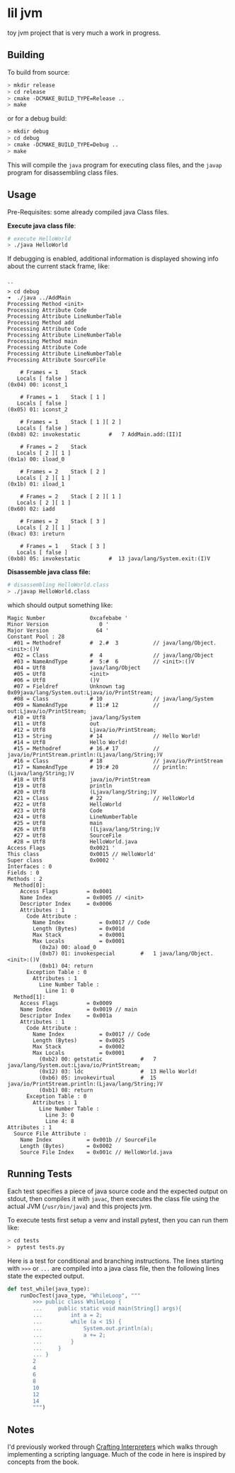 # lil jvm

toy jvm project that is very much a work in progress.

## Building

To build from source:

```sh
> mkdir release
> cd release
> cmake -DCMAKE_BUILD_TYPE=Release ..
> make
```

or for a debug build:

```sh
> mkdir debug
> cd debug
> cmake -DCMAKE_BUILD_TYPE=Debug ..
> make
```


This will compile the `java` program for executing class files, and the `javap` program for disassembling class files.


## Usage

Pre-Requisites: some already compiled java Class files.

__Execute java class file__:

```sh
# execute HelloWorld
> ./java HelloWorld
```

If debugging is enabled, additional information is displayed showing info about the current stack frame, like:

```

``
> cd debug
➜  ./java ../AddMain
Processing Method <init>
Processing Attribute Code
Processing Attribute LineNumberTable
Processing Method add
Processing Attribute Code
Processing Attribute LineNumberTable
Processing Method main
Processing Attribute Code
Processing Attribute LineNumberTable
Processing Attribute SourceFile

    # Frames = 1    Stack
   Locals [ false ]
(0x04) 00: iconst_1

    # Frames = 1    Stack [ 1 ]
   Locals [ false ]
(0x05) 01: iconst_2

    # Frames = 1    Stack [ 1 ][ 2 ]
   Locals [ false ]
(0xb8) 02: invokestatic         #   7 AddMain.add:(II)I

    # Frames = 2    Stack
   Locals [ 2 ][ 1 ]
(0x1a) 00: iload_0

    # Frames = 2    Stack [ 2 ]
   Locals [ 2 ][ 1 ]
(0x1b) 01: iload_1

    # Frames = 2    Stack [ 2 ][ 1 ]
   Locals [ 2 ][ 1 ]
(0x60) 02: iadd

    # Frames = 2    Stack [ 3 ]
   Locals [ 2 ][ 1 ]
(0xac) 03: ireturn

    # Frames = 1    Stack [ 3 ]
   Locals [ false ]
(0xb8) 05: invokestatic         #  13 java/lang/System.exit:(I)V
```


__Disassemble java class file:__

```sh
# disassembling HelloWorld.class
> ./javap HelloWorld.class
```

which should output something like:

```
Magic Number              0xcafebabe '
Minor Version                0 '
Major Version               64 '
Constant Pool : 28
  #01 = Methodref         #  2.#  3           // java/lang/Object.<init>:()V
  #02 = Class             #  4                // java/lang/Object
  #03 = NameAndType       #  5:#  6           // <init>:()V
  #04 = Utf8              java/lang/Object
  #05 = Utf8              <init>
  #06 = Utf8              ()V
  #07 = Fieldref          Unknown tag 0x09java/lang/System.out:Ljava/io/PrintStream;
  #08 = Class             # 10                // java/lang/System
  #09 = NameAndType       # 11:# 12           // out:Ljava/io/PrintStream;
  #10 = Utf8              java/lang/System
  #11 = Utf8              out
  #12 = Utf8              Ljava/io/PrintStream;
  #13 = String            # 14                // Hello World!
  #14 = Utf8              Hello World!
  #15 = Methodref         # 16.# 17           // java/io/PrintStream.println:(Ljava/lang/String;)V
  #16 = Class             # 18                // java/io/PrintStream
  #17 = NameAndType       # 19:# 20           // println:(Ljava/lang/String;)V
  #18 = Utf8              java/io/PrintStream
  #19 = Utf8              println
  #20 = Utf8              (Ljava/lang/String;)V
  #21 = Class             # 22                // HelloWorld
  #22 = Utf8              HelloWorld
  #23 = Utf8              Code
  #24 = Utf8              LineNumberTable
  #25 = Utf8              main
  #26 = Utf8              ([Ljava/lang/String;)V
  #27 = Utf8              SourceFile
  #28 = Utf8              HelloWorld.java
Access Flags              0x0021 '
This class                0x0015 // HelloWorld'
Super class               0x0002 '
Interfaces : 0
Fields : 0
Methods : 2
  Method[0]:
    Access Flags         = 0x0001
    Name Index           = 0x0005 // <init>
    Descriptor Index     = 0x0006
    Attributes : 1
      Code Attribute :
        Name Index           = 0x0017 // Code
        Length (Bytes)       = 0x001d
        Max Stack            = 0x0001
        Max Locals           = 0x0001
          (0x2a) 00: aload_0
          (0xb7) 01: invokespecial        #   1 java/lang/Object.<init>:()V
          (0xb1) 04: return
      Exception Table : 0
        Attributes : 1
          Line Number Table :
            Line 1: 0
  Method[1]:
    Access Flags         = 0x0009
    Name Index           = 0x0019 // main
    Descriptor Index     = 0x001a
    Attributes : 1
      Code Attribute :
        Name Index           = 0x0017 // Code
        Length (Bytes)       = 0x0025
        Max Stack            = 0x0002
        Max Locals           = 0x0001
          (0xb2) 00: getstatic            #   7 java/lang/System.out:Ljava/io/PrintStream;
          (0x12) 03: ldc                  #  13 Hello World!
          (0xb6) 05: invokevirtual        #  15 java/io/PrintStream.println:(Ljava/lang/String;)V
          (0xb1) 08: return
      Exception Table : 0
        Attributes : 1
          Line Number Table :
            Line 3: 0
            Line 4: 8
Attributes : 1
  Source File Attribute :
    Name Index           = 0x001b // SourceFile
    Length (Bytes)       = 0x0002
    Source File Index    = 0x001c // HelloWorld.java
```


## Running Tests

Each test specifies a piece of java source code and the expected output on stdout, then compiles it with `javac`, then executes the class file using the actual JVM (`/usr/bin/java`) and this projects jvm.

To execute tests first setup a venv and install pytest, then you can run them like:

```sh
> cd tests
>  pytest tests.py
```

Here is a test for conditional and branching instructions. The lines starting with `>>>` or `...` are compiled into a java class file,
then the following lines state the expected output.

```python
def test_while(java_type):
    runDocTest(java_type, "WhileLoop", """
        >>> public class WhileLoop {
        ...     public static void main(String[] args){
        ...         int a = 2;
        ...         while (a < 15) {
        ...             System.out.println(a);
        ...             a += 2;
        ...         }
        ...     }
        ... }
        2
        4
        6
        8
        10
        12
        14
        """)
```

## Notes

I'd previously worked through [Crafting Interpreters](https://craftinginterpreters.com) which walks through implementing a scripting language.
Much of the code in here is inspired by concepts from the book.

